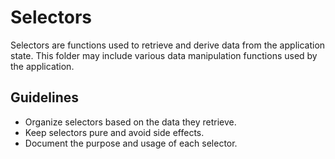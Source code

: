 # Selectors

Selectors are functions used to retrieve and derive data from the application state. This folder may include various data manipulation functions used by the application.

## Guidelines

- Organize selectors based on the data they retrieve.
- Keep selectors pure and avoid side effects.
- Document the purpose and usage of each selector.
